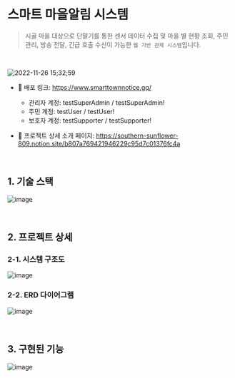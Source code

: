# 스마트 마을알림 시스템
> 시골 마을 대상으로 단말기를 통한 센서 데이터 수집 및 마을 별 현황 조회, 주민 관리, 방송 전달, 긴급 호출 수신이 가능한 `웹 기반 관제 시스템`입니다.

<br>

![2022-11-26 15;32;59](https://user-images.githubusercontent.com/74748851/204188635-a8189254-3df2-4c08-8a35-f5952700af0a.PNG)

* :link: 배포 링크: https://www.smarttownnotice.gq/
  - 관리자 계정: testSuperAdmin / testSuperAdmin!  
  - 주민 계정: testUser / testUser!
  - 보호자 계정: testSupporter / testSupporter!
  

* :pushpin: 프로젝트 상세 소개 페이지: https://southern-sunflower-809.notion.site/b807a769421946229c95d7c01376fc4a
<br>

## 1. 기술 스택
![image](https://user-images.githubusercontent.com/74748851/204188375-675728ca-61bd-4af3-bf16-7d03598ac84c.png)

<br>

## 2. 프로젝트 상세
### 2-1. 시스템 구조도
![image](https://user-images.githubusercontent.com/74748851/204075190-9e37b77a-ecb6-4961-a636-eb984f3319d3.png)

### 2-2. ERD 다이어그램
![image](https://user-images.githubusercontent.com/74748851/204075186-bc9b97f3-ab2a-4eae-9e5f-78ecd3c703e9.png)

<br>
   
## 3. 구현된 기능
![image](https://user-images.githubusercontent.com/74748851/204075555-4ce0218b-8e0d-4aff-9ce3-c12035883c66.png)

